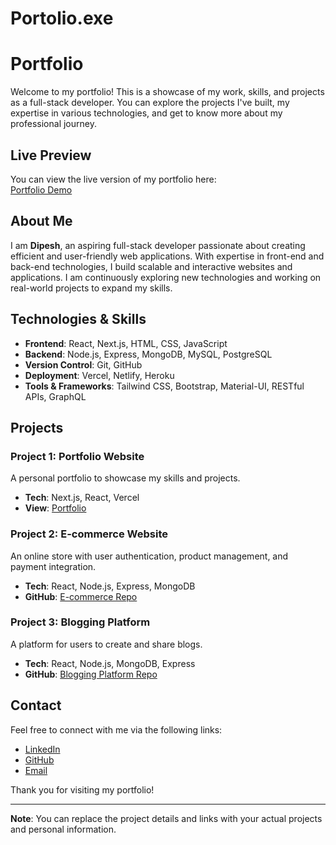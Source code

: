 # Portolio.exe

# Portfolio

Welcome to my portfolio! This is a showcase of my work, skills, and projects as a full-stack developer. You can explore the projects I've built, my expertise in various technologies, and get to know more about my professional journey.

## Live Preview
You can view the live version of my portfolio here:  
[Portfolio Demo](https://portfoliodipesh.vercel.app/)

## About Me

I am **Dipesh**, an aspiring full-stack developer passionate about creating efficient and user-friendly web applications. With expertise in front-end and back-end technologies, I build scalable and interactive websites and applications. I am continuously exploring new technologies and working on real-world projects to expand my skills.

## Technologies & Skills

- **Frontend**: React, Next.js, HTML, CSS, JavaScript
- **Backend**: Node.js, Express, MongoDB, MySQL, PostgreSQL
- **Version Control**: Git, GitHub
- **Deployment**: Vercel, Netlify, Heroku
- **Tools & Frameworks**: Tailwind CSS, Bootstrap, Material-UI, RESTful APIs, GraphQL

## Projects

### Project 1: Portfolio Website
A personal portfolio to showcase my skills and projects.

- **Tech**: Next.js, React, Vercel
- **View**: [Portfolio](https://portfoliodipesh.vercel.app/)

### Project 2: E-commerce Website
An online store with user authentication, product management, and payment integration.

- **Tech**: React, Node.js, Express, MongoDB
- **GitHub**: [E-commerce Repo](https://github.com/dipesh4036/e-commerce-site)

### Project 3: Blogging Platform
A platform for users to create and share blogs.

- **Tech**: React, Node.js, MongoDB, Express
- **GitHub**: [Blogging Platform Repo](https://github.com/dipesh4036/blogging-platform)

## Contact

Feel free to connect with me via the following links:

- [LinkedIn](https://www.linkedin.com/in/dipesh4036)
- [GitHub](https://github.com/dipesh4036)
- [Email](mailto:dipesh@example.com)

Thank you for visiting my portfolio!

---

**Note**: You can replace the project details and links with your actual projects and personal information.
